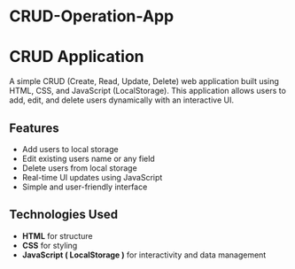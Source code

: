 # CRUD-Operation-App

# CRUD Application

A simple CRUD (Create, Read, Update, Delete) web application built using HTML, CSS, and JavaScript (LocalStorage). This application allows users to add, edit, and delete users dynamically with an interactive UI.

## Features
- Add users to local storage
- Edit existing users name or any field
- Delete users from local storage
- Real-time UI updates using JavaScript
- Simple and user-friendly interface

## Technologies Used
- **HTML** for structure
- **CSS** for styling
- **JavaScript ( LocalStorage )** for interactivity and data management
